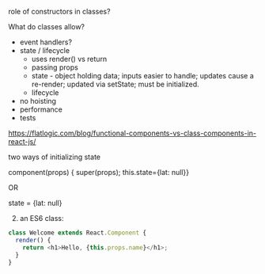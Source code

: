 role of constructors in classes?


What do classes allow?
- event handlers?
- state / lifecycle
  - uses render() vs return
  - passing props
  - state - object holding data; inputs easier to handle; updates cause a re-render; updated via setState; must be initialized.
  - lifecycle
- no hoisting
- performance
- tests

https://flatlogic.com/blog/functional-components-vs-class-components-in-react-js/


 

two ways of initializing state

component(props) { super(props); this.state={lat: null}}

OR

state = {lat: null}

 
2. an ES6 class: 

```js
class Welcome extends React.Component {
  render() {
    return <h1>Hello, {this.props.name}</h1>;
  }
}
```